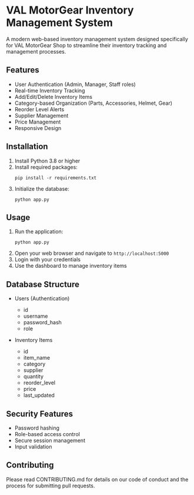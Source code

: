 # VAL MotorGear Inventory Management System

A modern web-based inventory management system designed specifically for VAL MotorGear Shop to streamline their inventory tracking and management processes.

## Features

- User Authentication (Admin, Manager, Staff roles)
- Real-time Inventory Tracking
- Add/Edit/Delete Inventory Items
- Category-based Organization (Parts, Accessories, Helmet, Gear)
- Reorder Level Alerts
- Supplier Management
- Price Management
- Responsive Design

## Installation

1. Install Python 3.8 or higher
2. Install required packages:
   ```
   pip install -r requirements.txt
   ```
3. Initialize the database:
   ```
   python app.py
   ```

## Usage

1. Run the application:
   ```
   python app.py
   ```
2. Open your web browser and navigate to `http://localhost:5000`
3. Login with your credentials
4. Use the dashboard to manage inventory items

## Database Structure

- Users (Authentication)
  - id
  - username
  - password_hash
  - role

- Inventory Items
  - id
  - item_name
  - category
  - supplier
  - quantity
  - reorder_level
  - price
  - last_updated

## Security Features

- Password hashing
- Role-based access control
- Secure session management
- Input validation

## Contributing

Please read CONTRIBUTING.md for details on our code of conduct and the process for submitting pull requests.

